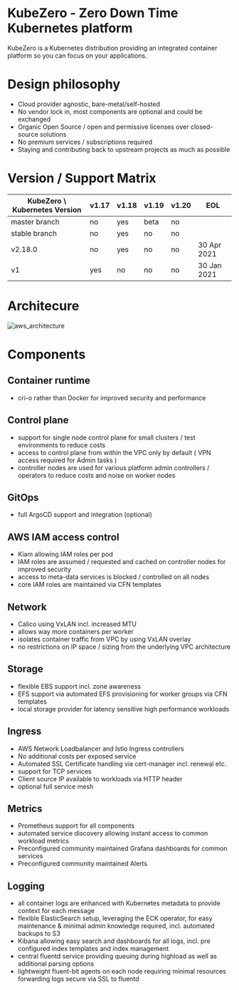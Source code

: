 KubeZero - Zero Down Time Kubernetes platform
========================
KubeZero is a Kubernetes distribution providing an integrated container platform so you can focus on your applications.

# Design philosophy

- Cloud provider agnostic, bare-metal/self-hosted
- No vendor lock in, most components are optional and could be exchanged
- Organic Open Source / open and permissive licenses over closed-source solutions
- No premium services / subscriptions required
- Staying and contributing back to upstream projects as much as possible


# Version / Support Matrix

| KubeZero \ Kubernetes Version          | v1.17 | v1.18 | v1.19 | v1.20 | EOL         |
|----------------------------------------|-------|-------|-------|-------|-------------|
| master branch                          | no    | yes   | beta  | no    |             |
| stable branch                          | no    | yes   | no    | no    |             |
| v2.18.0                                | no    | yes   | no    | no    | 30 Apr 2021 |
| v1                                     | yes   | no    | no    | no    | 30 Jan 2021 |

# Architecure
![aws_architecture](docs/aws_architecture.png)


# Components

## Container runtime
- cri-o rather than Docker for improved security and performance

## Control plane
- support for single node control plane for small clusters / test environments to reduce costs
- access to control plane from within the VPC only by default ( VPN access required for Admin tasks )
- controller nodes are used for various platform admin controllers / operators to reduce costs and noise on worker nodes

## GitOps
- full ArgoCD support and integration (optional)

## AWS IAM access control
- Kiam allowing IAM roles per pod
- IAM roles are assumed / requested and cached on controller nodes for improved security
- access to meta-data services is blocked / controlled on all nodes
- core IAM roles are maintained via CFN templates

## Network
- Calico using VxLAN incl. increased MTU
- allows way more containers per worker
- isolates container traffic from VPC by using VxLAN overlay
- no restrictions on IP space / sizing from the underlying VPC architecture

## Storage
- flexible EBS support incl. zone awareness
- EFS support via automated EFS provisioning for worker groups via CFN templates
- local storage provider for latency sensitive high performance workloads

## Ingress
- AWS Network Loadbalancer and Istio Ingress controllers
- No additional costs per exposed service
- Automated SSL Certificate handling via cert-manager incl. renewal etc.
- support for TCP services
- Client source IP available to workloads via HTTP header
- optional full service mesh

## Metrics
- Prometheus support for all components
- automated service discovery allowing instant access to common workload metrics
- Preconfigured community maintained Grafana dashboards for common services
- Preconfigured community maintained Alerts

## Logging
- all container logs are enhanced with Kubernetes metadata to provide context for each message
- flexible ElasticSearch setup, leveraging the ECK operator, for easy maintenance & minimal admin knowledge required, incl. automated backups to S3
- Kibana allowing easy search and dashboards for all logs, incl. pre configured index templates and index management
- central fluentd service providing queuing during highload as well as additional parsing options
- lightweight fluent-bit agents on each node requiring minimal resources forwarding logs secure via SSL to fluentd
